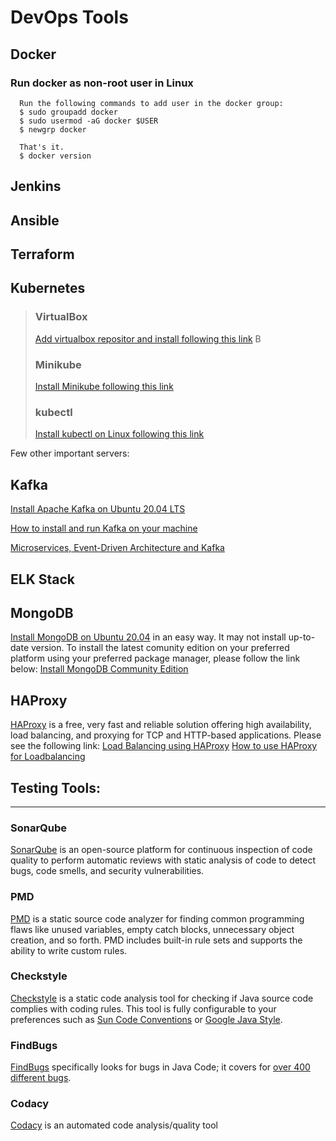 # DevOps Tools

## Docker

### Run docker as non-root user in Linux
      Run the following commands to add user in the docker group:
      $ sudo groupadd docker
      $ sudo usermod -aG docker $USER
      $ newgrp docker
      
      That's it.
      $ docker version 
     

## Jenkins

## Ansible

## Terraform

## Kubernetes
<blockquote>
   
### VirtualBox
   [Add virtualbox repositor and install following this link](https://computingforgeeks.com/how-to-install-latest-virtualbox-on-ubuntu-debian/)
 B
### Minikube
   [Install Minikube following this link](https://phoenixnap.com/kb/install-minikube-on-ubuntu)

### kubectl
   [Install kubectl on Linux following this link](https://kubernetes.io/docs/tasks/tools/install-kubectl/)

</blockquote>

Few other important servers:

## Kafka
[Install Apache Kafka on Ubuntu 20.04 LTS](https://www.fosstechnix.com/how-to-install-apache-kafka-on-ubuntu-20-04-lts/)

[How to install and run Kafka on your machine](https://www.sohamkamani.com/blog/2017/11/22/how-to-install-and-run-kafka/)

[Microservices, Event-Driven Architecture and Kafka](https://dzone.com/articles/microservices-event-driven-architecture-and-kafka)

## ELK Stack


## MongoDB
 [Install MongoDB on Ubuntu 20.04](https://linuxhint.com/install_mongodb_ubuntu_20_04/) in an easy way. It may not install up-to-date version. To install the latest comunity edition on your preferred platform using your preferred package manager, please follow the link below:
 [Install MongoDB Community Edition](https://docs.mongodb.com/manual/administration/install-community/)
 
 ## HAProxy 
 [HAProxy](https://www.haproxy.com/) is a free, very fast and reliable solution offering high availability, load balancing, and proxying for TCP and HTTP-based applications. Please see the following link:
 [Load Balancing using HAProxy](https://www.digitalocean.com/community/tutorials/an-introduction-to-haproxy-and-load-balancing-concepts)
 [How to use HAProxy for Loadbalancing](https://www.linode.com/docs/uptime/loadbalancing/how-to-use-haproxy-for-load-balancing/)
 
 ## Testing Tools:  
 <hr/>
 
 ### SonarQube
 [SonarQube](https://www.sonarqube.org/) is an open-source platform for continuous inspection of code quality to perform automatic reviews with static analysis of code to detect bugs, code smells, and security vulnerabilities.
 
 ### PMD
 [PMD](https://pmd.github.io/) is a static source code analyzer for finding common programming flaws like unused variables, empty catch blocks, unnecessary object creation, and so forth. PMD includes built-in rule sets and supports the ability to write custom rules. 
 
 ### Checkstyle
 [Checkstyle](https://github.com/checkstyle/checkstyle) is a static code analysis tool for checking if Java source code complies with coding rules. This tool is fully configurable to your preferences such as [Sun Code Conventions](https://www.oracle.com/java/technologies/javase/codeconventions-contents.html) or [Google Java Style](https://checkstyle.sourceforge.io/reports/google-java-style.html).
 
 ### FindBugs
 [FindBugs](http://findbugs.sourceforge.net/) specifically looks for bugs in Java Code; it covers for [over 400 different bugs](http://findbugs.sourceforge.net/bugDescriptions.html).
 
 ### Codacy
 [Codacy](https://www.codacy.com/) is an automated code analysis/quality tool 
